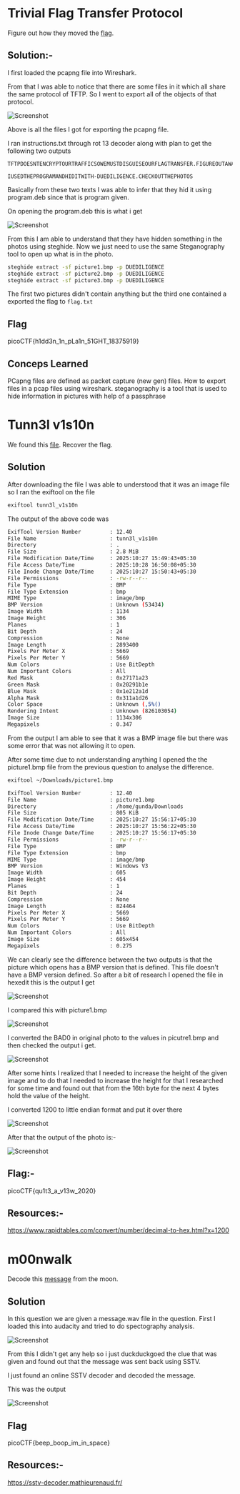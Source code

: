# Trivial Flag Transfer Protocol

Figure out how they moved the [flag](https://mercury.picoctf.net/static/e4836d9bcc740d457f4331d68129a0bc/tftp.pcapng).

## Solution:-

I first loaded the pcapng file into Wireshark.

From that I was able to notice that there are some files in it which all share the same protocol of TFTP. So I went to export all of the objects of that protocol.

![Screenshot](./Screenshots/Pasted%20image%2020251027155712.png)

Above is all the files I got for exporting the pcapng file. 

I ran instructions.txt through rot 13 decoder along with plan to get the following two outputs 

```
TFTPDOESNTENCRYPTOURTRAFFICSOWEMUSTDISGUISEOURFLAGTRANSFER.FIGUREOUTAWAYTOHIDETHEFLAGANDIWILLCHECKBACKFORTHEPLAN
```

```
IUSEDTHEPROGRAMANDHIDITWITH-DUEDILIGENCE.CHECKOUTTHEPHOTOS
```

Basically from these two texts I was able to infer that they hid it using program.deb since that is program given.

On opening the program.deb this is what i get

![Screenshot](./Screenshots/pasted_image_1.png)

From this I am able to understand that they have hidden something in the photos using steghide. Now we just need to use the same Steganography tool to open up what is in the photo.

```bash
steghide extract -sf picture1.bmp -p DUEDILIGENCE
steghide extract -sf picture2.bmp -p DUEDILIGENCE
steghide extract -sf picture3.bmp -p DUEDILIGENCE
```

The first two pictures didn't contain anything but the third one contained a exported the flag to `flag.txt`

## Flag

picoCTF{h1dd3n_1n_pLa1n_51GHT_18375919}

## Conceps Learned

PCapng files are defined as packet capture (new gen) files.
How to export files in a pcap files using wireshark.
steganography is a tool that is used to hide information in pictures with help of a passphrase 


# Tunn3l v1s10n

We found this [file](https://mercury.picoctf.net/static/06a5e4ab22ba52cd66a038d51a6cc07b/tunn3l_v1s10n). Recover the flag.

## Solution

After downloading the file I was able to understood that it was an image file so I ran the exiftool on the file

```bash
exiftool tunn3l_v1s10n
```

The output of the above code was 
```bash
ExifTool Version Number         : 12.40
File Name                       : tunn3l_v1s10n
Directory                       : .
File Size                       : 2.8 MiB
File Modification Date/Time     : 2025:10:27 15:49:43+05:30
File Access Date/Time           : 2025:10:28 16:50:08+05:30
File Inode Change Date/Time     : 2025:10:27 15:50:43+05:30
File Permissions                : -rw-r--r--
File Type                       : BMP
File Type Extension             : bmp
MIME Type                       : image/bmp
BMP Version                     : Unknown (53434)
Image Width                     : 1134
Image Height                    : 306
Planes                          : 1
Bit Depth                       : 24
Compression                     : None
Image Length                    : 2893400
Pixels Per Meter X              : 5669
Pixels Per Meter Y              : 5669
Num Colors                      : Use BitDepth
Num Important Colors            : All
Red Mask                        : 0x27171a23
Green Mask                      : 0x20291b1e
Blue Mask                       : 0x1e212a1d
Alpha Mask                      : 0x311a1d26
Color Space                     : Unknown (,5%()
Rendering Intent                : Unknown (826103054)
Image Size                      : 1134x306
Megapixels                      : 0.347
```

From the output I am able to see that it was a BMP image file but there was some error that was not allowing it to open. 

After some time due to not understanding anything I opened the the picture1.bmp file from the previous question to analyse the difference. 

```bash
exiftool ~/Downloads/picture1.bmp
```

```bash
ExifTool Version Number         : 12.40
File Name                       : picture1.bmp
Directory                       : /home/gunda/Downloads
File Size                       : 805 KiB
File Modification Date/Time     : 2025:10:27 15:56:17+05:30
File Access Date/Time           : 2025:10:27 15:56:22+05:30
File Inode Change Date/Time     : 2025:10:27 15:56:17+05:30
File Permissions                : -rw-r--r--
File Type                       : BMP
File Type Extension             : bmp
MIME Type                       : image/bmp
BMP Version                     : Windows V3
Image Width                     : 605
Image Height                    : 454
Planes                          : 1
Bit Depth                       : 24
Compression                     : None
Image Length                    : 824464
Pixels Per Meter X              : 5669
Pixels Per Meter Y              : 5669
Num Colors                      : Use BitDepth
Num Important Colors            : All
Image Size                      : 605x454
Megapixels                      : 0.275
```


We can clearly see the difference between the two outputs is that the picture which opens has a BMP version that is defined. This file doesn't have a BMP version defined. So after a bit of research I opened the file in hexedit this is the output I get

![Screenshot](./Screenshots/pasted_image_2.png)


I compared this with picture1.bmp

![Screenshot](./Screenshots/pasted_image_3.png)

I converted the BAD0 in original photo to the values in picutre1.bmp and then checked the output i get. 

![Screenshot](./Screenshots/pasted_image_4.png)

After some hints I realized that I needed to increase the height of the given image and to do that I needed to increase the height for that I researched for some  time and found out that from the 16th byte for the next 4 bytes hold the value of the height. 

I converted 1200 to little endian format and put it over there

![Screenshot](./Screenshots/pasted_image_5.png)

After that the output of the photo  is:-

![Screenshot](./Screenshots/patsed_image_6.png)

## Flag:-
picoCTF{qu1t3_a_v13w_2020}

## Resources:-
https://www.rapidtables.com/convert/number/decimal-to-hex.html?x=1200

# m00nwalk

Decode this [message](https://jupiter.challenges.picoctf.org/static/d6fcea5e3c6433680ea4f914e24fab61/message.wav) from the moon.

## Solution

In this question we are given a message.wav file in the question. 
First I loaded this into audacity and tried to do spectography analysis. 

![Screenshot](./Screenshots/pasted_image_7.png)

From this I didn't get any help so i just duckduckgoed the clue that was given and found out that the message was sent back using SSTV.

I just found an online SSTV decoder and decoded the message. 

This was the output

![Screenshot](./Screenshots/pasted_image_8.png)


## Flag

picoCTF{beep_boop_im_in_space}

## Resources:-

https://sstv-decoder.mathieurenaud.fr/
